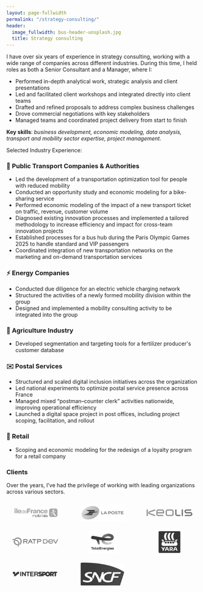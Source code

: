 ```yaml
---
layout: page-fullwidth
permalink: "/strategy-consulting/"
header:
  image_fullwidth: bus-header-unsplash.jpg
  title: Strategy consulting
---
```



I have over six years of experience in strategy consulting, working with a wide range of companies across different industries. During this time, I held roles as both a Senior Consultant and a Manager, where I:
- Performed in-depth analytical work, strategic analysis and client presentations
- Led and facilitated client workshops and integrated directly into client teams
- Drafted and refined proposals to address complex business challenges
- Drove commercial negotiations with key stakeholders
- Managed teams and coordinated project delivery from start to finish

**Key skills**: *business development, economic modeling, data analysis, transport and mobility sector expertise, project management.*

Selected Industry Experience:

### 🚌 Public Transport Companies & Authorities
- Led the development of a transportation optimization tool for people with reduced mobility
- Conducted an opportunity study and economic modeling for a bike-sharing service
- Performed economic modeling of the impact of a new transport ticket on traffic, revenue, customer volume
- Diagnosed existing innovation processes and implemented a tailored methodology to increase efficiency and impact for cross-team innovation projects
- Established processes for a bus hub during the Paris Olympic Games 2025 to handle standard and VIP passengers
- Coordinated integration of new transportation networks on the marketing and on-demand transportation services


### ⚡ Energy Companies
- Conducted due diligence for an electric vehicle charging network
- Structured the activities of a newly formed mobility division within the group
- Designed and implemented  a mobility consulting activity to be integrated into the group

### 🌾 Agriculture Industry

- Developed segmentation and targeting tools for a fertilizer producer's customer database

### ✉️ Postal Services
- Structured and scaled digital inclusion initiatives across the organization
- Led national experiments to optimize postal service presence across France
- Managed mixed “postman–counter clerk” activities nationwide, improving operational efficiency
- Launched a digital space project in post offices, including project scoping, facilitation, and rollout

### 👟 Retail
- Scoping and economic modeling for the redesign of a loyalty program for a retail company

### Clients  
Over the years, I’ve had the privilege of working with leading organizations across various sectors.  

<div style="display: grid; grid-template-columns: repeat(auto-fit, minmax(120px, 1fr)); gap: 24px; align-items: center; justify-items: center; margin-top: 1.5rem;">
  <img src="/images/idfm.png" alt="Client 1" style="max-width: 120px; max-height: 60px; object-fit: contain; filter: grayscale(100%); transition: filter 0.3s;" onmouseover="this.style.filter='grayscale(0%)'" onmouseout="this.style.filter='grayscale(100%)'">
  <img src="/images/la_poste_logo.png" alt="Client 2" style="max-width: 120px; max-height: 60px; object-fit: contain; filter: grayscale(100%); transition: filter 0.3s;" onmouseover="this.style.filter='grayscale(0%)'" onmouseout="this.style.filter='grayscale(100%)'">
  <img src="/images/keolis.png" alt="Client 3" style="max-width: 120px; max-height: 60px; object-fit: contain; filter: grayscale(100%); transition: filter 0.3s;" onmouseover="this.style.filter='grayscale(0%)'" onmouseout="this.style.filter='grayscale(100%)'">
  <img src="/images/Logo-raptdev.png" alt="Client 4" style="max-width: 120px; max-height: 60px; object-fit: contain; filter: grayscale(100%); transition: filter 0.3s;" onmouseover="this.style.filter='grayscale(0%)'" onmouseout="this.style.filter='grayscale(100%)'">
  <img src="/images/TotalEnergies.png" alt="Client 5" style="max-width: 120px; max-height: 60px; object-fit: contain; filter: grayscale(100%); transition: filter 0.3s;" onmouseover="this.style.filter='grayscale(0%)'" onmouseout="this.style.filter='grayscale(100%)'">
  <img src="/images/yara_logo.png" alt="Client 6" style="max-width: 120px; max-height: 60px; object-fit: contain; filter: grayscale(100%); transition: filter 0.3s;" onmouseover="this.style.filter='grayscale(0%)'" onmouseout="this.style.filter='grayscale(100%)'">
  <img src="/images/Logo_Intersport.png" alt="Client 7" style="max-width: 120px; max-height: 60px; object-fit: contain; filter: grayscale(100%); transition: filter 0.3s;" onmouseover="this.style.filter='grayscale(0%)'" onmouseout="this.style.filter='grayscale(100%)'">
    <img src="/images/Logo_sncf.jpeg" alt="Client 8" style="max-width: 120px; max-height: 60px; object-fit: contain; filter: grayscale(100%); transition: filter 0.3s;" onmouseover="this.style.filter='grayscale(0%)'" onmouseout="this.style.filter='grayscale(100%)'">
</div>

